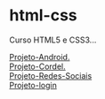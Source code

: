 # html-css
 Curso HTML5 e CSS3...

 <a href="https://roquemorgado.github.io/projeto-android/"> Projeto-Android.</br>
 <a href="https://roquemorgado.github.io/projeto-cordel/"> Projeto-Cordel. </br>
 <a href="https://roquemorgado.github.io/projeto-redes-sociais/"> Projeto-Redes-Sociais </br>
 <a href="https://roquemorgado.github.io/projeto-login/"> Projeto-login
